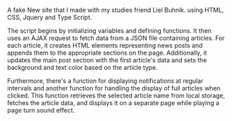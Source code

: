A fake New site that I made with my studies friend Liel Buhnik. using HTML, CSS, Jquery and Type Script. 

The script begins by initializing variables and defining functions. It then uses an AJAX request to fetch data from a JSON file containing articles. For each article, it creates HTML elements representing news posts and appends them to the appropriate sections on the page. Additionally, it updates the main post section with the first article's data and sets the background and text color based on the article type.

Furthermore, there's a function for displaying notifications at regular intervals and another function for handling the display of full articles when clicked. This function retrieves the selected article name from local storage, fetches the article data, and displays it on a separate page while playing a page turn sound effect.







